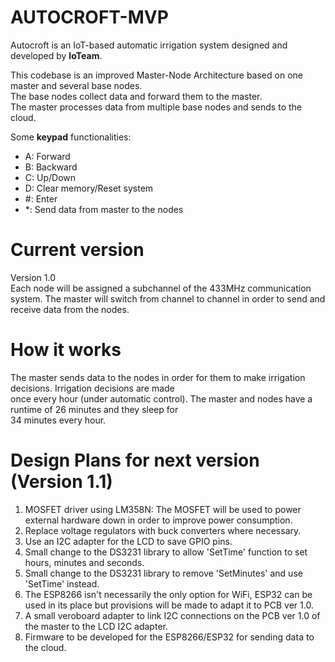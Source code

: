 # AUTOCROFT-MVP

Autocroft is an IoT-based automatic irrigation system designed and developed by **IoTeam**.

This codebase is an improved Master-Node Architecture based on one master and several base nodes.  
The base nodes collect data and forward them to the master.  
The master processes data from multiple base nodes and sends to the cloud.  

Some **keypad** functionalities:  
- A:  Forward  
- B:  Backward  
- C:  Up/Down  
- D:  Clear memory/Reset system  
- #:  Enter  
- *:  Send data from master to the nodes

# Current version  
Version 1.0  
Each node will be assigned a subchannel of the 433MHz 
communication system. The master will switch from channel to channel in order to send and receive 
data from the nodes.

# How it works  
The master sends data to the nodes in order for them to make irrigation decisions. Irrigation decisions are made  
once every hour (under automatic control). The master and nodes have a runtime of 26 minutes and they sleep for  
34 minutes every hour.  

# Design Plans for next version (Version 1.1)  
1. MOSFET driver using LM358N: The MOSFET will be used to power external hardware down in order to improve power consumption.  
2. Replace voltage regulators with buck converters where necessary.  
3. Use an I2C adapter for the LCD to save GPIO pins.  
4. Small change to the DS3231 library to allow 'SetTime' function to set hours, minutes and seconds.  
5. Small change to the DS3231 library to remove 'SetMinutes' and use 'SetTime' instead.  
6. The ESP8266 isn't necessarily the only option for WiFi, ESP32 can be used in its place but provisions will be made to adapt it to PCB ver 1.0.  
7. A small veroboard adapter to link I2C connections on the PCB ver 1.0 of the master to the LCD I2C adapter.  
8. Firmware to be developed for the ESP8266/ESP32 for sending data to the cloud.  

  


